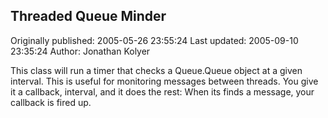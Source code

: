 ## Threaded Queue Minder

Originally published: 2005-05-26 23:55:24
Last updated: 2005-09-10 23:35:24
Author: Jonathan Kolyer

This class will run a timer that checks a Queue.Queue object at a given interval.  This is useful for monitoring messages between threads.  You give it a callback, interval, and it does the rest:  When its finds a message, your callback is fired up.
